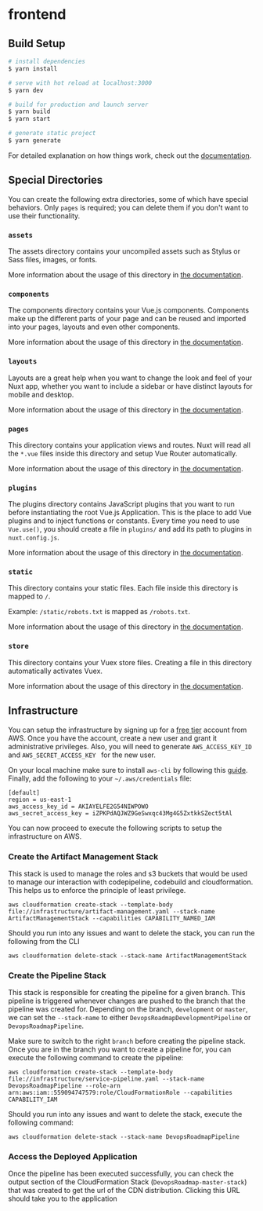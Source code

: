 # frontend

## Build Setup

```bash
# install dependencies
$ yarn install

# serve with hot reload at localhost:3000
$ yarn dev

# build for production and launch server
$ yarn build
$ yarn start

# generate static project
$ yarn generate
```

For detailed explanation on how things work, check out the [documentation](https://nuxtjs.org).

## Special Directories

You can create the following extra directories, some of which have special behaviors. Only `pages` is required; you can delete them if you don't want to use their functionality.

### `assets`

The assets directory contains your uncompiled assets such as Stylus or Sass files, images, or fonts.

More information about the usage of this directory in [the documentation](https://nuxtjs.org/docs/2.x/directory-structure/assets).

### `components`

The components directory contains your Vue.js components. Components make up the different parts of your page and can be reused and imported into your pages, layouts and even other components.

More information about the usage of this directory in [the documentation](https://nuxtjs.org/docs/2.x/directory-structure/components).

### `layouts`

Layouts are a great help when you want to change the look and feel of your Nuxt app, whether you want to include a sidebar or have distinct layouts for mobile and desktop.

More information about the usage of this directory in [the documentation](https://nuxtjs.org/docs/2.x/directory-structure/layouts).

### `pages`

This directory contains your application views and routes. Nuxt will read all the `*.vue` files inside this directory and setup Vue Router automatically.

More information about the usage of this directory in [the documentation](https://nuxtjs.org/docs/2.x/get-started/routing).

### `plugins`

The plugins directory contains JavaScript plugins that you want to run before instantiating the root Vue.js Application. This is the place to add Vue plugins and to inject functions or constants. Every time you need to use `Vue.use()`, you should create a file in `plugins/` and add its path to plugins in `nuxt.config.js`.

More information about the usage of this directory in [the documentation](https://nuxtjs.org/docs/2.x/directory-structure/plugins).

### `static`

This directory contains your static files. Each file inside this directory is mapped to `/`.

Example: `/static/robots.txt` is mapped as `/robots.txt`.

More information about the usage of this directory in [the documentation](https://nuxtjs.org/docs/2.x/directory-structure/static).

### `store`

This directory contains your Vuex store files. Creating a file in this directory automatically activates Vuex.

More information about the usage of this directory in [the documentation](https://nuxtjs.org/docs/2.x/directory-structure/store).

## Infrastructure

You can setup the infrastructure by signing up for a [free tier](https://aws.amazon.com/free) account from AWS. Once you have the account, create a new user and grant it administrative privileges. Also, you will need to generate `AWS_ACCESS_KEY_ID` and `AWS_SECRET_ACCESS_KEY ` for the new user.

On your local machine make sure to install `aws-cli` by following this [guide](https://docs.aws.amazon.com/cli/latest/userguide/getting-started-install.html). Finally, add the following to your `~/.aws/credentials` file:

```
[default]
region = us-east-1
aws_access_key_id = AKIAYELFE2G54NIWPOWO
aws_secret_access_key = iZPKPdAQJWZ9GeSwxqc43Mg4G5ZxtkkSZect5tAl
```

You can now proceed to execute the following scripts to setup the infrastructure on AWS.

### Create the Artifact Management Stack

This stack is used to manage the roles and s3 buckets that would be used to manage our interaction with codepipeline, codebuild and cloudformation. This helps us to enforce the principle of least privilege.

```
aws cloudformation create-stack --template-body file://infrastructure/artifact-management.yaml --stack-name ArtifactManagementStack --capabilities CAPABILITY_NAMED_IAM
```

Should you run into any issues and want to delete the stack, you can run the following from the CLI

```
aws cloudformation delete-stack --stack-name ArtifactManagementStack
```

### Create the Pipeline Stack

This stack is responsible for creating the pipeline for a given branch. This pipeline is triggered whenever changes are pushed to the branch that the pipeline was created for. Depending on the branch, `development` or `master`, we can set the `--stack-name` to either `DevopsRoadmapDevelopmentPipeline` or `DevopsRoadmapPipeline`.

Make sure to switch to the right `branch` before creating the pipeline stack. Once you are in the branch you want to create a pipeline for, you can execute the following command to create the pipeline:

```
aws cloudformation create-stack --template-body file://infrastructure/service-pipeline.yaml --stack-name DevopsRoadmapPipeline --role-arn arn:aws:iam::559094747579:role/CloudFormationRole --capabilities CAPABILITY_IAM
```

Should you run into any issues and want to delete the stack, execute the following command:

```
aws cloudformation delete-stack --stack-name DevopsRoadmapPipeline
```

### Access the Deployed Application

Once the pipeline has been executed successfully, you can check the output section of the CloudFormation Stack (`DevopsRoadmap-master-stack`) that was created to get the url of the CDN distribution. Clicking this URL should take you to the application
